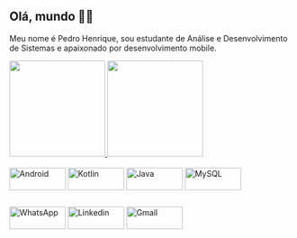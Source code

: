 ## Olá, mundo 👋🏻
Meu nome é Pedro Henrique, sou estudante de Análise e Desenvolvimento de Sistemas e apaixonado por desenvolvimento mobile.

<div>
  <a href="https://github.com/Pedroid1" />
  <img height="170px" src="https://github-readme-stats.vercel.app/api?username=Pedroid1&theme=radical&count_private=true&show_icons=true" />
  <img height="170px" src="https://github-readme-stats.vercel.app/api/top-langs/?username=Pedroid1&theme=radical" />
</div>

<br>

<div style="display: inline-block;>
  <img align="center" />
  <img align="center" alt="Android" height="40" width="100" src="https://img.shields.io/badge/Android-3DDC84?style=for-the-badge&logo=android&logoColor=white" />
  <img align="center" alt="Kotlin" height="40" width="100" src="https://img.shields.io/badge/Kotlin-0095D5?&style=for-the-badge&logo=kotlin&logoColor=white" />
  <img align="center" alt="Java" height="40" width="100" src="https://img.shields.io/badge/Java-ED8B00?style=for-the-badge&logo=java&logoColor=white" />
  <img align="center" alt="MySQL" height="40" width="100" src="https://img.shields.io/badge/MySQL-00000F?style=for-the-badge&logo=mysql&logoColor=white" />
</div> 

## 

<div>
    <a href="https://wa.me/+5574999637391"> <img alt="WhatsApp" height="40" width="100" src="https://img.shields.io/badge/WhatsApp-25D366?style=for-the-badge&logo=whatsapp&logoColor=white"/></a>
    <a href="https://www.linkedin.com/in/pedro-henrique-de-souza-araujo/"><img alt="Linkedin" height="40" width="100" src="https://img.shields.io/badge/LinkedIn-0077B5?style=for-the-badge&logo=linkedin&logoColor=white"/></a>
    <a href="mailto:pedro.steam2016@hotmail.com"><img alt="Gmail" height="40" width="100" src="https://img.shields.io/badge/Gmail-D14836?style=for-the-badge&logo=gmail&logoColor=white"/></a>
</div>





  
  

  


